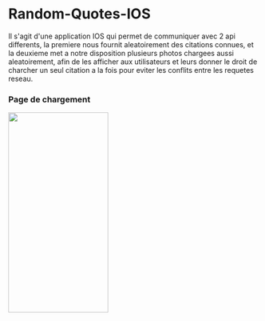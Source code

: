 # Random-Quotes-IOS

Il s'agit d'une application IOS qui permet de communiquer avec 2 api differents, la premiere nous fournit aleatoirement
des citations connues, et la deuxieme met a notre disposition plusieurs photos chargees aussi aleatoirement, afin de 
les afficher aux utilisateurs et leurs donner le droit de charcher un seul citation a la fois pour eviter les conflits 
entre les requetes reseau.

<h3> Page de chargement </h3>
<img src="launchscreen.PNG" width="200" height="400">
